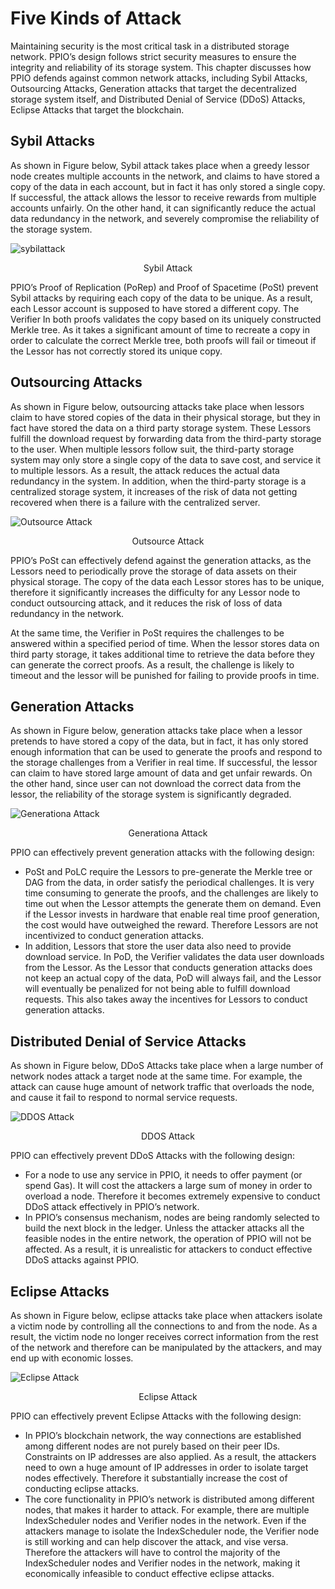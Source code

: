 # Five Kinds of Attack

Maintaining security is the most critical task in a distributed storage network. PPIO’s design follows strict security measures to ensure the integrity and reliability of its storage system. This chapter discusses how PPIO defends against common network attacks, including Sybil Attacks, Outsourcing Attacks, Generation attacks that target the decentralized storage system itself, and Distributed Denial of Service (DDoS) Attacks, Eclipse Attacks that target the blockchain.

## Sybil Attacks
As shown in Figure below, Sybil attack takes place when a greedy lessor node creates multiple accounts in the network, and claims to have stored a copy of the data in each account, but in fact it has only stored a single copy. If successful, the attack allows the lessor to receive rewards from multiple accounts unfairly. On the other hand, it can significantly reduce the actual data redundancy in the network, and severely compromise the reliability of the storage system.

![sybilattack](../images/guide/sybilattack.png)
<p style="font-size:14px; text-align:center;">Sybil Attack</p>

PPIO’s Proof of Replication (PoRep) and Proof of Spacetime (PoSt) prevent Sybil attacks by requiring each copy of the data to be unique. As a result, each Lessor account is supposed to have stored a different copy. The Verifier In both proofs validates the copy based on its uniquely constructed Merkle tree. As it takes a significant amount of time to recreate a copy in order to calculate the correct Merkle tree, both proofs will fail or timeout if the Lessor has not correctly stored its unique copy.

## Outsourcing Attacks
As shown in Figure below, outsourcing attacks take place when lessors claim to have stored copies of the data in their physical storage, but they in fact have stored the data on a third party storage system. These Lessors fulfill the download request by forwarding data from the third-party storage to the user. When multiple lessors follow suit, the third-party storage system may only store a single copy of the data to save cost, and service it to multiple lessors. As a result, the attack reduces the actual data redundancy in the system. In addition, when the third-party storage is a centralized storage system, it increases of the risk of data not getting recovered when there is a failure with the centralized server.

![Outsource Attack](../images/guide/outsourceattack.png)
<p style="font-size:14px; text-align:center;">Outsource Attack</p>

PPIO’s PoSt can effectively defend against the generation attacks, as the Lessors need to periodically prove the storage of data assets on their physical storage. The copy of the data each Lessor stores has to be unique, therefore it significantly increases the difficulty for any Lessor node to conduct outsourcing attack, and it reduces the risk of loss of data redundancy in the network.

At the same time, the Verifier in PoSt requires the challenges to be answered within a specified period of time. When the lessor stores data on third party storage, it takes additional time to retrieve the data before they can generate the correct proofs. As a result, the challenge is likely to timeout and the lessor will be punished for failing to provide proofs in time.

## Generation Attacks
As shown in Figure below, generation attacks take place when a lessor pretends to have stored a copy of the data, but in fact, it has only stored enough information that can be used to generate the proofs and respond to the storage challenges from a Verifier in real time. If successful, the lessor can claim to have stored large amount of data and get unfair rewards. On the other hand, since user can not download the correct data from the lessor, the reliability of the storage system is significantly degraded.

![Generationa Attack](../images/guide/generationattack.png)
<p style="font-size:14px; text-align:center;">Generationa Attack</p>

PPIO can effectively prevent generation attacks with the following design:
- PoSt and PoLC require the Lessors to pre-generate the Merkle tree or DAG from the data, in order satisfy the periodical challenges. It is very time consuming to generate the proofs, and the challenges are likely to time out when the Lessor attempts the generate them on demand. Even if the Lessor invests in hardware that enable real time proof generation, the cost would have outweighed the reward. Therefore Lessors are not incentivized to conduct generation attacks.
- In addition, Lessors that store the user data also need to provide download service. In PoD, the Verifier validates the data user downloads from the Lessor. As the Lessor that conducts generation attacks does not keep an actual copy of the data, PoD will always fail, and the Lessor will eventually be penalized for not being able to fulfill download requests. This also takes away the incentives for Lessors to conduct generation attacks.

## Distributed Denial of Service Attacks
As shown in Figure below, DDoS Attacks take place when a large number of network nodes attack a target node at the same time. For example, the attack can cause huge amount of network traffic that overloads the node, and cause it fail to respond to normal service requests.

![DDOS Attack](../images/guide/ddosattack.png)
<p style="font-size:14px; text-align:center;">DDOS Attack</p>

PPIO can effectively prevent DDoS Attacks with the following design:
- For a node to use any service in PPIO, it needs to offer payment (or spend Gas). It will cost the attackers a large sum of money in order to overload a node. Therefore it becomes extremely expensive to conduct DDoS attack effectively in PPIO’s network.
- In PPIO’s consensus mechanism, nodes are being randomly selected to build the next block in the ledger. Unless the attacker attacks all the feasible nodes in the entire network, the operation of PPIO will not be affected. As a result, it is unrealistic for attackers to conduct effective DDoS attacks against PPIO.

## Eclipse Attacks
As shown in Figure below, eclipse attacks take place when attackers isolate a victim node by controlling all the connections to and from the node. As a result, the victim node no longer receives correct information from the rest of the network and therefore can be manipulated by the attackers, and may end up with economic losses.

![Eclipse Attack](../images/guide/eclipseattack.png)
<p style="font-size:14px; text-align:center;">Eclipse Attack</p>

PPIO can effectively prevent Eclipse Attacks with the following design:
- In PPIO’s blockchain network, the way connections are established among different nodes are not purely based on their peer IDs. Constraints on IP addresses are also applied. As a result, the attackers need to own a huge amount of IP addresses in order to isolate target nodes effectively. Therefore it substantially increase the cost of conducting eclipse attacks.
- The core functionality in PPIO’s network is distributed among different nodes, that makes it harder to attack. For example, there are multiple IndexScheduler nodes and Verifier nodes in the network. Even if the attackers manage to isolate the IndexScheduler node, the Verifier node is still working and can help discover the attack, and vise versa. Therefore the attackers will have to control the majority of the IndexScheduler nodes and Verifier nodes in the network, making it economically infeasible to conduct effective eclipse attacks.

